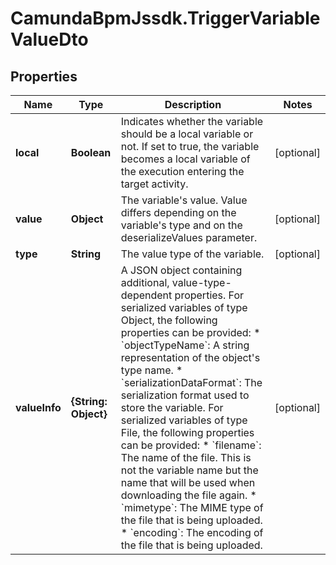 # CamundaBpmJssdk.TriggerVariableValueDto

## Properties

Name | Type | Description | Notes
------------ | ------------- | ------------- | -------------
**local** | **Boolean** | Indicates whether the variable should be a local variable or not. If set to true, the variable becomes a local variable of the execution entering the target activity. | [optional] 
**value** | **Object** | The variable&#39;s value. Value differs depending on the variable&#39;s type and on the deserializeValues parameter. | [optional] 
**type** | **String** | The value type of the variable. | [optional] 
**valueInfo** | **{String: Object}** | A JSON object containing additional, value-type-dependent properties. For serialized variables of type Object, the following properties can be provided:  * &#x60;objectTypeName&#x60;: A string representation of the object&#39;s type name. * &#x60;serializationDataFormat&#x60;: The serialization format used to store the variable.  For serialized variables of type File, the following properties can be provided:  * &#x60;filename&#x60;: The name of the file. This is not the variable name but the name that will be used when downloading the file again. * &#x60;mimetype&#x60;: The MIME type of the file that is being uploaded. * &#x60;encoding&#x60;: The encoding of the file that is being uploaded. | [optional] 


